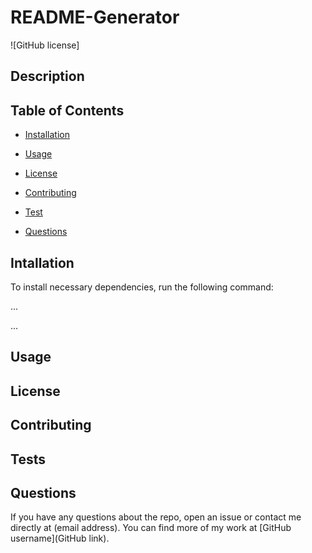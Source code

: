 # README-Generator
![GitHub license]

## Description

## Table of Contents

* [Installation](#installation)

* [Usage](#usagae)

* [License](#license)

* [Contributing](#contribution)

* [Test](#tests)

* [Questions](#questions)

## Intallation

To install necessary dependencies, run the following command:

...

...

## Usage

## License

## Contributing

## Tests

## Questions

If you have any questions about the repo, open an issue or contact me directly at (email address). You can find more of my work at [GitHub username](GitHub link).